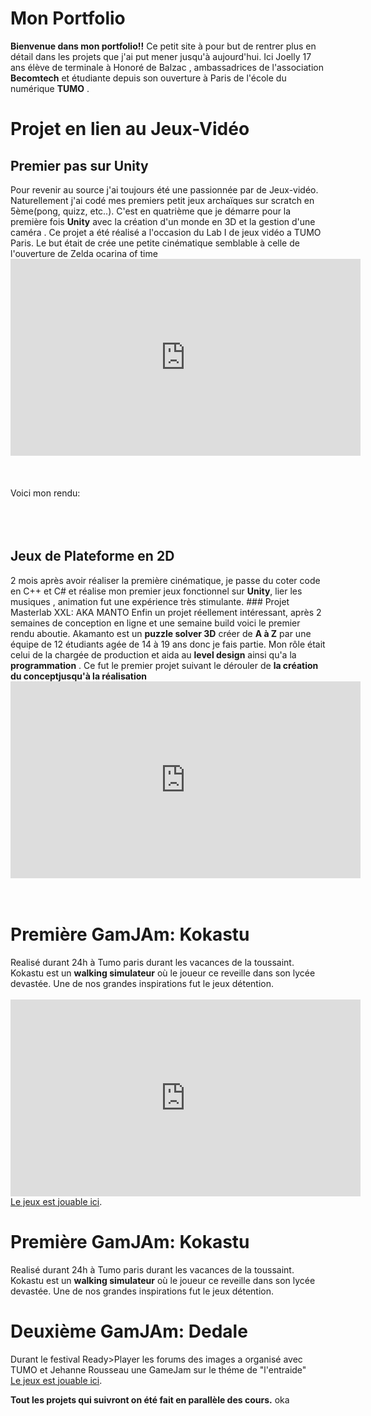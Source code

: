 # Mon Portfolio
**Bienvenue dans mon portfolio!!**
Ce petit site à pour but de rentrer plus en détail dans les projets que j'ai put mener jusqu'à aujourd'hui.
Ici Joelly 17 ans élève de terminale à Honoré de Balzac , ambassadrices de l'association **Becomtech** et étudiante depuis son  ouverture à Paris de l'école du numérique **TUMO** .



<DOCTYPE html>
<h1>Projet en lien au Jeux-Vidéo</h1>

 <h2>Premier pas sur Unity</h2>
Pour revenir au source j'ai toujours été une passionnée par de Jeux-vidéo. Naturellement j'ai codé mes premiers petit jeux archaïques sur scratch en 5ème(pong, quizz, etc..).
 C'est en quatrième que je démarre pour la première fois <b>Unity</b> avec la création d'un monde en 3D et la gestion d'une caméra . Ce projet a été réalisé a l'occasion du Lab I de jeux vidéo a TUMO Paris.
Le but était de crée une petite cinématique semblable à celle de l'ouverture de Zelda ocarina of time
 <br>

 <iframe width="560" height="315" src="https://www.youtube.com/embed/Fi8bfP1f68A?start=167" title="YouTube video player" frameborder="0" allow="accelerometer; autoplay; clipboard-write; encrypted-media; gyroscope; picture-in-picture" allowfullscreen></iframe>
 <br>
  <br>
   <br>
    <br>
Voici mon rendu:

<!-- Mettre mon projet la UWU-->


<br>
 <br> 
  <br>
   <br>
 <h2>Jeux de Plateforme en 2D</h2>
2 mois après avoir réaliser la première cinématique, je passe du coter code en C++ et C#  et réalise mon premier jeux fonctionnel sur <b>Unity</b>, lier les musiques , animation fut une expérience très stimulante.
### Projet Masterlab XXL: AKA MANTO
Enfin un projet réellement intéressant,  après 2 semaines de conception en ligne et une semaine build voici le premier rendu aboutie.
Akamanto est un <b>puzzle solver 3D</b> créer de <b>A à Z</b> par une équipe de 12 étudiants agée de 14 à 19 ans donc je fais partie.
Mon rôle était celui de la chargée de production et aida au <b>level design</b> ainsi qu'a la <b>programmation</b> .
Ce fut le premier projet suivant le dérouler de <b>la création du conceptjusqu'à la réalisation</b>
<iframe width="560" height="315" src="https://www.youtube.com/embed/cqSTqA5jBDQ" title="YouTube video player" frameborder="0" allow="accelerometer; autoplay; clipboard-write; encrypted-media; gyroscope; picture-in-picture" allowfullscreen></iframe>
<br>
 <br>
  <br>

<h1>Première GamJAm: Kokastu</h1>
 Realisé durant 24h à Tumo paris durant les vacances de la toussaint. Kokastu est un <b>walking simulateur</b> où le joueur ce reveille dans son lycée devastée.
 Une de nos grandes inspirations fut le jeux détention.
<br>
 <br>
 <iframe width="560" height="315" src="https://www.youtube.com/embed/ltZEjF6t_Vg" title="YouTube video player" frameborder="0" allow="accelerometer; autoplay; clipboard-write; encrypted-media; gyroscope; picture-in-picture" allowfullscreen></iframe>
 <br>
 <a href="https://tumoparis.github.io/TravauxJV/LabIII/Kokatsu/index.html">Le jeux est jouable ici</a>.
  <br>
 
 <h1>Première GamJAm: Kokastu</h1>
 Realisé durant 24h à Tumo paris durant les vacances de la toussaint. Kokastu est un <b>walking simulateur</b> où le joueur ce reveille dans son lycée devastée.
 Une de nos grandes inspirations fut le jeux détention.
 
 <h1>Deuxième GamJAm: Dedale</h1>
Durant le festival Ready>Player les forums des images a organisé avec TUMO et Jehanne Rousseau une GameJam sur le théme de "l'entraide"
  <br>
 <a href="https://tumoparis.github.io/TravauxJV/GameJam/Dedale/index.html">Le jeux est jouable ici</a>.





 <b>Tout les projets qui suivront on été fait en parallèle des cours.</b>
 oka
